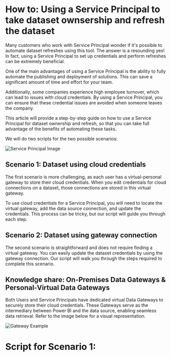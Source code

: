 # How to: Using a Service Principal to take dataset ownsership and refresh the dataset 

Many customers who work with Service Principal wonder if it's possible to automate dataset refreshes using this tool. The answer is a resounding yes! In fact, using a Service Principal to set up credentials and perform refreshes can be extremely beneficial.

One of the main advantages of using a Service Principal is the ability to fully automate the publishing and deployment of solutions. This can save a significant amount of time and effort for your team.

Additionally, some companies experience high employee turnover, which can lead to issues with cloud credentials. By using a Service Principal, you can ensure that these credential issues are avoided when someone leaves the company.

This article will provide a step-by-step guide on how to use a Service Principal for dataset ownership and refresh, so that you can take full advantage of the benefits of automating these tasks.

We will do two scripts for the two possible scenarios:

![Service Principal Image](https://dsm04pap003files.storage.live.com/y4mc7Jn2qd7aPy8T6Zh3vTeLtq-8iGklBegbsRgz_2avfGbdirW1UamujvtB8tbj4rFaxu_cIzE3ilGnZGxOiH9SrrOXEnsfn0eLVkhq6VqkK8H__DkZv3sp-l-koz8vYcINgVJSGNla93DU3-8sifALMnYjqo6VGLHs5zcRVOktFe2RLYSN4YprEDvA_nFsa6w?encodeFailures=1&width=696&height=372)


## Scenario 1: Dataset using cloud credentials

The first scenario is more challenging, as each user has a virtual-personal gateway to store their cloud credentials. When you edit credentials for cloud connections on a dataset, those connections are stored in this virtual gateway.

To use cloud credentials for a Service Principal, you will need to locate the virtual gateway, add the data source connection, and update the credentials. This process can be tricky, but our script will guide you through each step.

## Scenario 2: Dataset using gateway connection

The second scenario is straightforward and does not require finding a virtual gateway. You can easily update the dataset credentials by using the gateway connection. Our script will walk you through the steps required to complete this scenario. 

## Knowledge share: On-Premises Data Gateways & Personal-Virtual Data Gateways

Both Users and Service Principals have dedicated virtual Data Gateways to securely store their cloud credentials. These Gateways serve as the intermediary between Power BI and the data source, enabling seamless data retrieval. Refer to the image below for a visual representation.

![Gateway Example](https://dsm04pap003files.storage.live.com/y4mSRucrJ1OZn0dydmxBSLALOshoLw9qTpb3ErC8NTQHMIAbS_l9HDzmbAIaMyWF5_8hmwMOqMV_K6OClZzux4mUdrVh_oKL9T5mPSgwtsrRu4pC2cijWaB5777QF8hM8Zdd5f2uscTgVq0LaBu1umrwtTAcxphsGozvkx6UY2vWM4yq9QebchhZ4OcIoAOHUbaiM-CGD2xKm94_LsiKSxZ9qnVxwA031AsYadbchLAaBA?encodeFailures=1&width=842&height=637)

# Script for Scenario 1:


